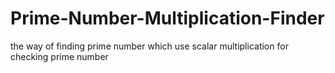 # Prime-Number-Multiplication-Finder
the way of finding prime number which use scalar multiplication for checking prime number
